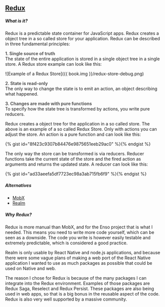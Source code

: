 ## [Redux](https://redux.js.org/)

##### What is it?
Redux is a predictable state container for JavaScript apps. Redux creates a object tree in a so called store for your application. Redux can be described in three fundamental principles:

<span style="opacity: 0.75;">**1. Single source of truth**</span><br />
The state of the entire application is stored in a single object tree in a single store. A Redux store example can look like this:

![Example of a Redux Store]({{ book.img }}/redux-store-debug.png)

<span style="opacity: 0.75;">**2. State is read-only**</span><br />
The only way to change the state is to emit an action, an object describing what happened.

<span style="opacity: 0.75;">**3. Changes are made with pure functions**</span><br />
To specify how the state tree is transformed by actions, you write pure reducers.

Redux creates a object tree for the application in a so called store. The above is an example of a so called Redux Store. Only with actions you can adjust the store. An action is a pure function and can look like this:

<!-- Gist: Redux action function -->
{% gist id="8f423c9307b84476e9875651eeb29ac0" %}{% endgist %}

The only way the store can be transformed is via reducers. Reducer functions take the current state of the store and the fired action as arguments and returns the updated state. A reducer can look like this:

<!-- Gist: Redux reducer function -->
{% gist id="ad33aeefa5df7723ec98a3ab715fb6f9" %}{% endgist %}

##### Alternatives
- [MobX](https://mobx.js.org/)
- [Realm](https://realm.io/)

##### Why Redux?
Redux is more manual than MobX, and for the Enso project that is what I needed. This means you need to write more code yourself, which can be seen as a downside. The code you write is however easily testable and extremely predictable, which is considered a good practice.

Realm is only usable by React Native and node.js applications, and because there were some vague plans of making a web port of the React Native application I wanted to use as much packages as possible that could be used on Native and web.

The reason I chose for Redux is because of the many packages I can integrate into the Redux environment. Examples of those packages are Redux Saga, Reselect and Redux Persist. These packages are also being used in web apps, so that is a big bonus in the reusable aspect of the code. Redux is also very well supported by a massive community.
